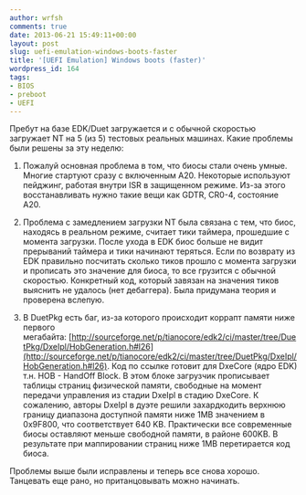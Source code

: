 ```yaml
---
author: wrfsh
comments: true
date: 2013-06-21 15:49:11+00:00
layout: post
slug: uefi-emulation-windows-boots-faster
title: '[UEFI Emulation] Windows boots (faster)'
wordpress_id: 164
tags:
- BIOS
- preboot
- UEFI
---
```


Пребут на базе EDK/Duet загружается и с обычной скоростью загружает NT на 5 (из 5) тестовых реальных машинах. Какие проблемы были решены за эту неделю:



	
  1. Пожалуй основная проблема в том, что биосы стали очень умные. Многие стартуют сразу с включенным A20. Некоторые используют пейджинг, работая внутри ISR в защищенном режиме. Из-за этого восстанавливать нужно такие вещи как GDTR, CR0-4, состояние A20.

	
  2. Проблема с замедлением загрузки NT была связана с тем, что биос, находясь в реальном режиме, считает тики таймера, прошедшие с момента загрузки. После ухода в EDK биос больше не видит прерываний таймера и тики начинают теряться. Если по возврату из EDK правильно посчитать сколько тиков прошло с момента загрузки и прописать это значение для биоса, то все грузится с обычной скоростью. Конкретный код, который завязан на значения тиков выяснить не удалось (нет дебаггера). Была придумана теория и проверена вслепую.

	
  3. В DuetPkg есть баг, из-за которого происходит коррапт памяти ниже первого мегабайта: [http://sourceforge.net/p/tianocore/edk2/ci/master/tree/DuetPkg/DxeIpl/HobGeneration.h#l26](http://sourceforge.net/p/tianocore/edk2/ci/master/tree/DuetPkg/DxeIpl/HobGeneration.h#l26). Код по ссылке готовит для DxeCore (ядро EDK) т.н. HOB - HandOff Block. В этом блоке загрузчик прописывает таблицы страниц физической памяти, свободные на момент передачи управления из стадии DxeIpl в стадию DxeCore. К сожалению, авторы DxeIpl в дуэте решили захардкодить верхнюю границу диапазона доступной памяти ниже 1MB значением в 0x9F800, что соответствует 640 KB. Практически все современные биосы оставляют меньше свободной памяти, в районе 600KB. В результате при маппировании страниц ниже 1MB перетирается код биоса.


Проблемы выше были исправлены и теперь все снова хорошо. Танцевать еще рано, но пританцовывать можно начинать.
